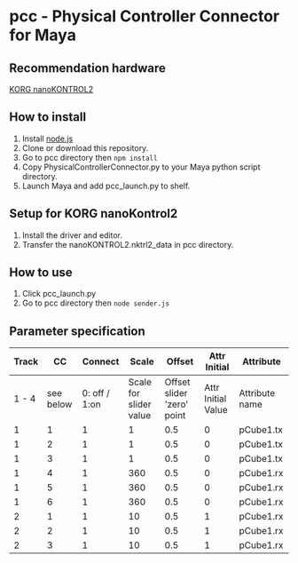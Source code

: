 # pcc - Physical Controller Connector for Maya

## Recommendation hardware
[KORG nanoKONTROL2](http://www.korg.com/jp/products/computergear/nanokontrol2/)

## How to install
1. Install [node.js](https://nodejs.org/)
2. Clone or download this repository.
3. Go to pcc directory then `npm install`
4. Copy PhysicalControllerConnector.py to your Maya python script directory.
5. Launch Maya and add pcc_launch.py to shelf.

## Setup for KORG nanoKontrol2
1. Install the driver and editor.
2. Transfer the nanoKONTROL2.nktrl2_data in pcc directory.

## How to use
1. Click pcc_launch.py
2. Go to pcc directory then `node sender.js`


## Parameter specification
|Track|CC|Connect|Scale|Offset|Attr Initial|Attribute|
|-----|--|-------|-----|------|------------|---------|
|1 - 4|see below|0: off / 1:on|Scale for slider value|Offset slider 'zero' point|Attr Initial Value|Attribute name|
|1    |1 |1      |1    |0.5   |0           |pCube1.tx|
|1    |2 |1      |1    |0.5   |0           |pCube1.tx|
|1    |3 |1      |1    |0.5   |0           |pCube1.tx|
|1    |4 |1      |360  |0.5   |0           |pCube1.rx|
|1    |5 |1      |360  |0.5   |0           |pCube1.rx|
|1    |6 |1      |360  |0.5   |0           |pCube1.rx|
|2    |1 |1      |10   |0.5   |1           |pCube1.rx|
|2    |2 |1      |10   |0.5   |1           |pCube1.rx|
|2    |3 |1      |10   |0.5   |1           |pCube1.rx|
